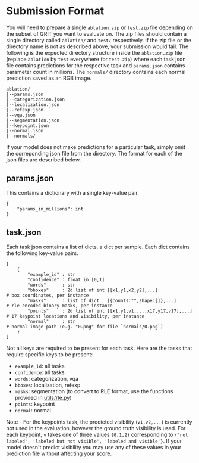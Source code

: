 # Submission Format

You will need to prepare a single `ablation.zip` or `test.zip` file depending on the subset of GRIT you want to evaluate on. The zip files should contain a single directory called `ablation/` and `test/` respectively. If the zip file or the directory name is not as described above, your submission would fail. The following is the expected directory structure inside the `ablation.zip` file (replace `ablation` by `test` everywhere for `test.zip`) where each task json file contains predictions for the respective task and `params.json` contains parameter count in millions. The `normals/` directory contains each normal prediction saved as an RGB image. 
```
ablation/
|--params.json
|--categorization.json
|--localization.json
|--refexp.json
|--vqa.json
|--segmentation.json
|--keypoint.json
|--normal.json
|--normals/
```

If your model does not make predictions for a particular task, simply omit the correponding json file from the directory. The format for each of the json files are described below.

## params.json
This contains a dictionary with a single key-value pair
```
{
    "params_in_millions": int
}
```

## task.json
Each task json contains a list of dicts, a dict per sample. Each dict contains the following key-value pairs.
```
[
    {
        "example_id" : str
        "confidence" : float in [0,1]
        "words"      : str
        "bboxes"     : 2d list of int [[x1,y1,x2,y2],...]               # box coordinates, per instance
        "masks"      : list of dict   [{counts:"",shape:[]},...]        # rle encoded binary masks, per instance
        "points"     : 2d list of int [[x1,y1,v1,...,x17,y17,v17],...]  # 17 keypoint locations and visibility, per instance
        "normal"     : str                                              # normal image path (e.g. "0.png" for file `normals/0.png`)
    }
]
```

Not all keys are required to be present for each task. Here are the tasks that require specific keys to be present:
* `example_id`: all tasks
* `confidence`: all tasks
* `words`: categorization, vqa
* `bboxes`: localization, refexp
* `masks`: segmentation (to convert to RLE format, use the functions provided in [utils/rle.py](https://github.com/allenai/grit_official/blob/main/utils/rle.py))
* `points`: keypoint
* `normal`: normal

Note - For the keypoints task, the predicted visibility (`v1,v2,...`) is currently not used in the evaluation, however the ground truth visibility is used. For each keypoint, `v` takes one of three values `{0,1,2}` corresponding to `{'not labeled', 'labeled but not visible', 'labeled and visible'}`. If your model doesn't predict visibility you may use any of these values in your prediction file without affecting your score. 
